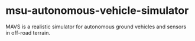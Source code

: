 # msu-autonomous-vehicle-simulator
MAVS is a realistic simulator for autonomous ground vehicles and sensors in off-road terrain.
